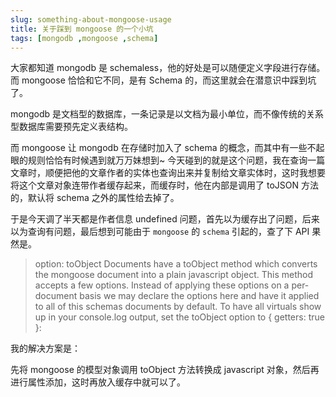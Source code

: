 ```yaml
---
slug: something-about-mongoose-usage
title: 关于踩到 mongoose 的一个小坑
tags: [mongodb ,mongoose ,schema]
---
```


大家都知道 mongodb 是 schemaless，他的好处是可以随便定义字段进行存储。而 mongoose 恰恰和它不同，是有 Schema 的，而这里就会在潜意识中踩到坑了。

mongodb 是文档型的数据库，一条记录是以文档为最小单位，而不像传统的关系型数据库需要预先定义表结构。

而 mongoose 让 mongodb 在存储时加入了 schema 的概念，而其中有一些不起眼的规则恰恰有时候遇到就万万妹想到~
今天碰到的就是这个问题，我在查询一篇文章时，顺便把他的文章作者的实体也查询出来并复制给文章实体时，这时我想要将这个文章对象连带作者缓存起来，而缓存时，他在内部是调用了 toJSON 方法的，默认将 schema 之外的属性给去掉了。

于是今天调了半天都是作者信息 undefined 问题，首先以为缓存出了问题，后来以为查询有问题，最后想到可能由于 `mongoose` 的 `schema` 引起的，查了下 API 果然是。

> option: toObject
	Documents have a toObject method which converts the mongoose document into a plain javascript object. This method accepts a few options. Instead of applying these options on a per-document basis we may declare the options here and have it applied to all of this schemas documents by default.
	To have all virtuals show up in your console.log output, set the toObject option to { getters: true }:

我的解决方案是：

先将 mongoose 的模型对象调用 toObject 方法转换成 javascript 对象，然后再进行属性添加，这时再放入缓存中就可以了。
